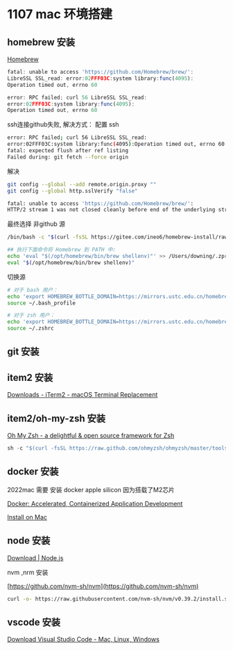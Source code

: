 # 1107 mac 环境搭建

## homebrew 安装

[Homebrew](https://brew.sh/)

```jsx
fatal: unable to access 'https://github.com/Homebrew/brew/':
LibreSSL SSL_read: error:02FFF03C:system library:func(4095):
Operation timed out, errno 60

error: RPC failed; curl 56 LibreSSL SSL_read: 
error:02FFF03C:system library:func(4095):
Operation timed out, errno 60
```

ssh连接github失败,  解决方式： 配置 ssh

```bash
error: RPC failed; curl 56 LibreSSL SSL_read:
error:02FFF03C:system library:func(4095):Operation timed out, errno 60
fatal: expected flush after ref listing
Failed during: git fetch --force origin
```

解决

```bash
git config --global --add remote.origin.proxy ""
git config --global http.sslVerify "false"
```

```bash
fatal: unable to access 'https://github.com/Homebrew/brew/': 
HTTP/2 stream 1 was not closed cleanly before end of the underlying stream
```

最终选择 非github 源

```bash
/bin/bash -c "$(curl -fsSL https://gitee.com/ineo6/homebrew-install/raw/master/install.sh)"
```

```bash
## 执行下面命令将 Homebrew 到 PATH 中:
echo 'eval "$(/opt/homebrew/bin/brew shellenv)"' >> /Users/downing/.zprofile
eval "$(/opt/homebrew/bin/brew shellenv)"
```

切换源

```bash
# 对于 bash 用户：
echo 'export HOMEBREW_BOTTLE_DOMAIN=https://mirrors.ustc.edu.cn/homebrew-bottles' >> ~/.bash_profile
source ~/.bash_profile

# 对于 zsh 用户：
echo 'export HOMEBREW_BOTTLE_DOMAIN=https://mirrors.ustc.edu.cn/homebrew-bottles' >> ~/.zshrc
source ~/.zshrc

```

## git 安装

## item2 安装

[Downloads - iTerm2 - macOS Terminal Replacement](https://iterm2.com/downloads.html)

## item2/****oh-my-zsh 安装****

[Oh My Zsh - a delightful & open source framework for Zsh](https://ohmyz.sh/#install)

```jsx
sh -c "$(curl -fsSL https://raw.github.com/ohmyzsh/ohmyzsh/master/tools/install.sh)"
```

## docker 安装

2022mac 需要 安装 docker apple silicon 因为搭载了M2芯片

[Docker: Accelerated, Containerized Application Development](https://www.docker.com/)

[Install on Mac](https://docs.docker.com/desktop/install/mac-install/)

## node 安装

[Download | Node.js](https://nodejs.org/en/download/)

nvm ,nrm 安装

[https://github.com/nvm-sh/nvm](https://github.com/nvm-sh/nvm)

```bash
curl -o- https://raw.githubusercontent.com/nvm-sh/nvm/v0.39.2/install.sh | bash
```

## vscode 安装

[Download Visual Studio Code - Mac, Linux, Windows](https://code.visualstudio.com/download)